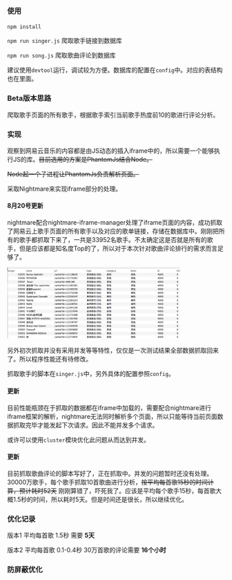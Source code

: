 ### 使用

`npm install`

`npm run singer.js` 爬取歌手链接到数据库

`npm run song.js` 爬取歌曲评论到数据库

建议使用`devtool`运行，调试较为方便。数据库的配置在`config`中。对应的表结构也在里面。

### Beta版本思路

爬取歌手页面的所有歌手，根据歌手索引当前歌手热度前10的歌进行评论分析。

### 实现

观察到网易云音乐的内容都是由JS动态的插入iframe中的，所以需要一个能够执行JS的库。~~目前选用的方案是PhantomJs结合Node。~~

~~Node起一个子进程让PhantomJs负责解析页面。~~

采取Nightmare来实现iframe部分的处理。

#### 8月20号更新

nightmare配合nightmare-iframe-manager处理了iframe页面的内容，成功抓取了网易云上歌手页面的所有歌手以及对应的歌单链接，存储在数据库中。刚刚把所有的歌手都抓取下来了，一共是33952名歌手。不太确定这是否就是所有的歌手，但是应该都是知名度Top的了，所以对于本次针对歌曲评论排行的需求而言足够了。

<img width=400 src='./img/singer.png'/>

另外初次抓取并没有采用并发等等特性，仅仅是一次测试结果全部数据抓取回来了。所以程序性能还有待修改。

抓取歌手的脚本在`singer.js`中，另外具体的配置参照`config`。

#### 更新

目前性能瓶颈在于抓取的数据都在iframe中加载的，需要配合nightmare进行iframe框架的解析，nightmare无法同时解析多个页面，所以只能等待当前页面数据抓取完毕才能发起下次请求。因此不能并发多个请求。

或许可以使用`cluster`模块优化此问题从而达到并发。

#### 更新

目前抓取歌曲评论的脚本写好了，正在抓取中。并发的问题暂时还没有处理。30000万歌手，每个歌手抓取10首歌曲进行分析，~~按平均每首歌15秒的时间计算，预计耗时52天~~ 刚刚算错了，吓死我了。应该是平均每个歌手15秒，每首歌大概1.5秒的时间，所以耗时5天。但是时间还是很长，所以继续优化。

### 优化记录

版本1 平均每首歌 1.5秒 需要 **5天**

版本2 平均每首歌 0.1-0.4秒 30万首歌的评论需要 **16个小时**

### 防屏蔽优化